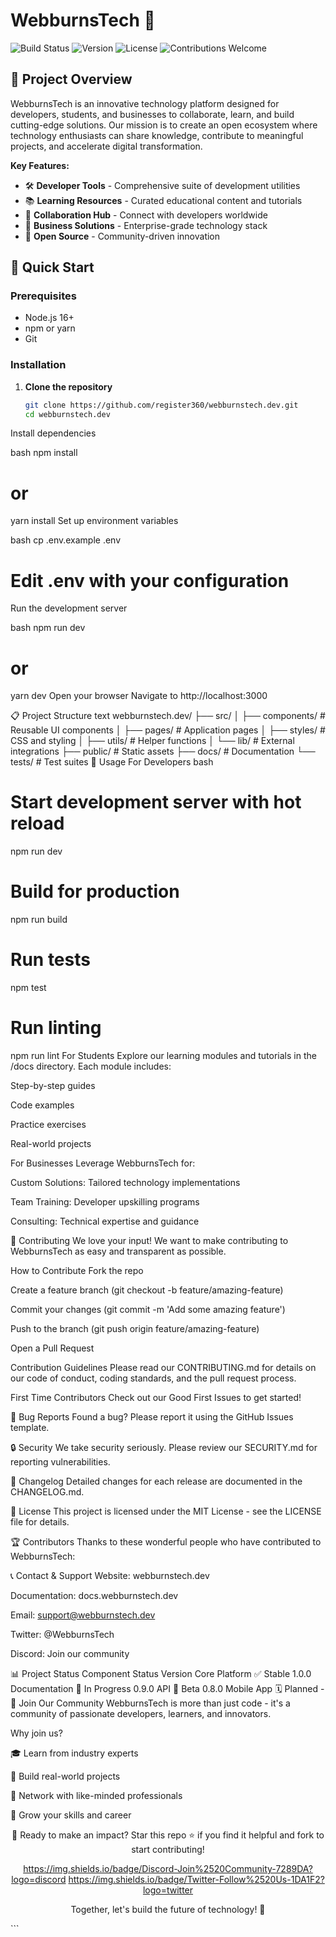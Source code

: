 # WebburnsTech 🚀

![Build Status](https://img.shields.io/badge/build-passing-brightgreen)
![Version](https://img.shields.io/badge/version-1.0.0-blue)
![License](https://img.shields.io/badge/license-MIT-green)
![Contributions Welcome](https://img.shields.io/badge/contributions-welcome-brightgreen)

## 📖 Project Overview

WebburnsTech is an innovative technology platform designed for developers, students, and businesses to collaborate, learn, and build cutting-edge solutions. Our mission is to create an open ecosystem where technology enthusiasts can share knowledge, contribute to meaningful projects, and accelerate digital transformation.

**Key Features:**
- 🛠️ **Developer Tools** - Comprehensive suite of development utilities
- 📚 **Learning Resources** - Curated educational content and tutorials  
- 🤝 **Collaboration Hub** - Connect with developers worldwide
- 🏢 **Business Solutions** - Enterprise-grade technology stack
- 🔧 **Open Source** - Community-driven innovation

## 🚀 Quick Start

### Prerequisites

- Node.js 16+ 
- npm or yarn
- Git

### Installation

1. **Clone the repository**
   ```bash
   git clone https://github.com/register360/webburnstech.dev.git
   cd webburnstech.dev
Install dependencies

bash
npm install
# or
yarn install
Set up environment variables

bash
cp .env.example .env
# Edit .env with your configuration
Run the development server

bash
npm run dev
# or
yarn dev
Open your browser
Navigate to http://localhost:3000

📋 Project Structure
text
webburnstech.dev/
├── src/
│   ├── components/     # Reusable UI components
│   ├── pages/         # Application pages
│   ├── styles/        # CSS and styling
│   ├── utils/         # Helper functions
│   └── lib/           # External integrations
├── public/            # Static assets
├── docs/             # Documentation
└── tests/            # Test suites
🎯 Usage
For Developers
bash
# Start development server with hot reload
npm run dev

# Build for production
npm run build

# Run tests
npm test

# Run linting
npm run lint
For Students
Explore our learning modules and tutorials in the /docs directory. Each module includes:

Step-by-step guides

Code examples

Practice exercises

Real-world projects

For Businesses
Leverage WebburnsTech for:

Custom Solutions: Tailored technology implementations

Team Training: Developer upskilling programs

Consulting: Technical expertise and guidance

🤝 Contributing
We love your input! We want to make contributing to WebburnsTech as easy and transparent as possible.

How to Contribute
Fork the repo

Create a feature branch (git checkout -b feature/amazing-feature)

Commit your changes (git commit -m 'Add some amazing feature')

Push to the branch (git push origin feature/amazing-feature)

Open a Pull Request

Contribution Guidelines
Please read our CONTRIBUTING.md for details on our code of conduct, coding standards, and the pull request process.

First Time Contributors
Check out our Good First Issues to get started!

🐛 Bug Reports
Found a bug? Please report it using the GitHub Issues template.

🔒 Security
We take security seriously. Please review our SECURITY.md for reporting vulnerabilities.

📝 Changelog
Detailed changes for each release are documented in the CHANGELOG.md.

📄 License
This project is licensed under the MIT License - see the LICENSE file for details.

🏆 Contributors
Thanks to these wonderful people who have contributed to WebburnsTech:

<!-- ALL-CONTRIBUTORS-LIST:START --><!-- Do not remove or modify this section --><!-- prettier-ignore -->
<!-- ALL-CONTRIBUTORS-LIST:END -->
📞 Contact & Support
Website: webburnstech.dev

Documentation: docs.webburnstech.dev

Email: support@webburnstech.dev

Twitter: @WebburnsTech

Discord: Join our community

📊 Project Status
Component	Status	Version
Core Platform	✅ Stable	1.0.0
Documentation	📝 In Progress	0.9.0
API	🚧 Beta	0.8.0
Mobile App	🗓️ Planned	-
🌟 Join Our Community
WebburnsTech is more than just code - it's a community of passionate developers, learners, and innovators.

Why join us?

🎓 Learn from industry experts

🔨 Build real-world projects

🤝 Network with like-minded professionals

🚀 Grow your skills and career

<div align="center">
💫 Ready to make an impact?
Star this repo ⭐ if you find it helpful and fork to start contributing!

https://img.shields.io/badge/Discord-Join%2520Community-7289DA?logo=discord
https://img.shields.io/badge/Twitter-Follow%2520Us-1DA1F2?logo=twitter

Together, let's build the future of technology! 🚀

</div> ```
